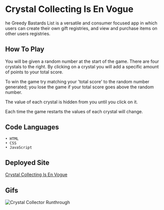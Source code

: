 # Crystal Collecting Is En Vogue

he Greedy Bastards List is a versatile and consumer focused app in which users can create their own gift registries, and view and purchase items on other users registries.

## How To Play

You will be given a random number at the start of the game. There are four crystals to the right. By clicking on a crystal you will add a specific amount of points to your total score.

To win the game try matching your 'total score' to the random number generated; you lose the game if your total score goes above the random number.

The value of each crystal is hidden from you until you click on it.

Each time the game restarts the values of each crystal will change.

## Code Languages

    • HTML
    • CSS
    • JavaScript

## Deployed Site

[Crystal Collecting Is En Vogue](https://arohadobson.github.io/unit-4-game/)

## Gifs

![Crystal Collector Runthrough](https://media.giphy.com/media/pOgQzowqQgTdYIr9m1/giphy.gif)
